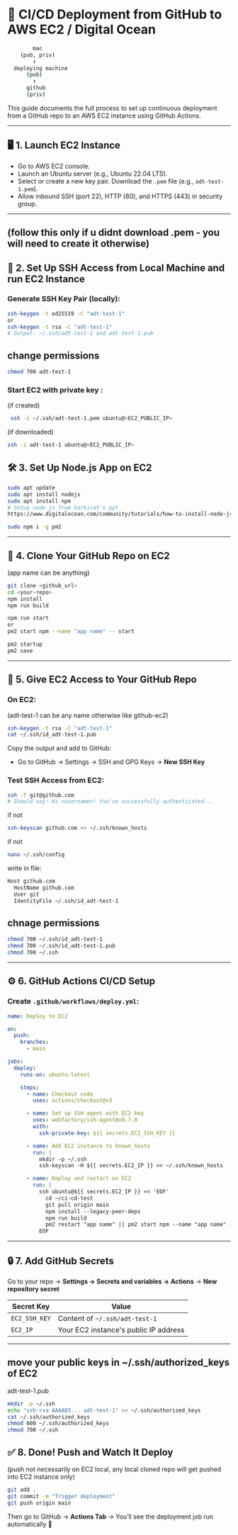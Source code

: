 # 🚀 CI/CD Deployment from GitHub to AWS EC2 / Digital Ocean

```bash
        mac
    (pub, priv)
        ⬇️
  deploying machine
      (pub)
        ⬆️
      github
      (priv)
```

This guide documents the full process to set up continuous deployment from a GitHub repo to an AWS EC2 instance using GitHub Actions.

---

## 🖥️ 1. Launch EC2 Instance

- Go to AWS EC2 console.
- Launch an Ubuntu server (e.g., Ubuntu 22.04 LTS).
- Select or create a new key pair. Download the `.pem` file (e.g., `adt-test-1.pem`).
- Allow inbound SSH (port 22), HTTP (80), and HTTPS (443) in security group.

---

## (follow this only if u didnt download .pem - you will need to create it otherwise)

## 🔐 2. Set Up SSH Access from Local Machine and run EC2 Instance

### Generate SSH Key Pair (locally):

```bash
ssh-keygen -t ed25519 -C "adt-test-1"
or
ssh-keygen -t rsa -C "adt-test-1"
# Output: ~/.ssh/adt-test-1 and adt-test-1.pub
```

## change permissions

```bash
chmod 700 adt-test-1
```

### Start EC2 with private key :

(if created)

```bash
 ssh -i ~/.ssh/adt-test-1.pem ubuntu@<EC2_PUBLIC_IP>
```

(if downloaded)

```bash
ssh -i adt-test-1 ubuntu@<EC2_PUBLIC_IP>
```

## 🛠️ 3. Set Up Node.js App on EC2

```bash
sudo apt update
sudo apt install nodejs
sudo apt install npm
# Setup node js from harkirat's ppt
https://www.digitalocean.com/community/tutorials/how-to-install-node-js-on-ubuntu-20-04

sudo npm i -g pm2
```

---

## 📁 4. Clone Your GitHub Repo on EC2

(app name can be anything)

```bash
git clone <github_url>
cd <your-repo>
npm install
npm run build

npm run start
or
pm2 start npm --name "app name" -- start

pm2 startup
pm2 save
```

---

## 🔐 5. Give EC2 Access to Your GitHub Repo

### On EC2:

(adt-test-1 can be any name otherwise like github-ec2)

```bash
ssh-keygen -t rsa -C "adt-test-1"
cat ~/.ssh/id_adt-test-1.pub
```

Copy the output and add to GitHub:

- Go to GitHub → Settings → SSH and GPG Keys → **New SSH Key**

### Test SSH Access from EC2:

```bash
ssh -T git@github.com
# Should say: Hi <username>! You've successfully authenticated...
```

if not

```bash
ssh-keyscan github.com >> ~/.ssh/known_hosts
```

if not

```bash
nano ~/.ssh/config
```

write in file:

```bash
Host github.com
  HostName github.com
  User git
  IdentityFile ~/.ssh/id_adt-test-1
```

## chnage permissions

```bash
chmod 700 ~/.ssh/id_adt-test-1
chmod 700 ~/.ssh/id_adt-test-1.pub
chmod 700 ~/.ssh
```

---

## ⚙️ 6. GitHub Actions CI/CD Setup

### Create `.github/workflows/deploy.yml`:

```yaml
name: Deploy to EC2

on:
  push:
    branches:
      - main

jobs:
  deploy:
    runs-on: ubuntu-latest

    steps:
      - name: Checkout code
        uses: actions/checkout@v3

      - name: Set up SSH agent with EC2 key
        uses: webfactory/ssh-agent@v0.7.0
        with:
          ssh-private-key: ${{ secrets.EC2_SSH_KEY }}

      - name: Add EC2 instance to known_hosts
        run: |
          mkdir -p ~/.ssh
          ssh-keyscan -H ${{ secrets.EC2_IP }} >> ~/.ssh/known_hosts

      - name: Deploy and restart on EC2
        run: |
          ssh ubuntu@${{ secrets.EC2_IP }} << 'EOF'
            cd ~/ci-cd-test
            git pull origin main
            npm install --legacy-peer-deps
            npm run build
            pm2 restart "app name" || pm2 start npm --name "app name" -- start
          EOF
```

---

## 🔒 7. Add GitHub Secrets

Go to your repo → **Settings → Secrets and variables → Actions** → **New repository secret**

| Secret Key    | Value                                 |
| ------------- | ------------------------------------- |
| `EC2_SSH_KEY` | Content of `~/.ssh/adt-test-1`        |
| `EC2_IP`      | Your EC2 instance's public IP address |

---

## move your public keys in ~/.ssh/authorized_keys of EC2

adt-test-1.pub

```bash
mkdir -p ~/.ssh
echo "ssh-rsa AAAAB3... adt-test-1" >> ~/.ssh/authorized_keys
cat ~/.ssh/authorized_keys
chmod 600 ~/.ssh/authorized_keys
chmod 700 ~/.ssh
```

## ✅ 8. Done! Push and Watch It Deploy

(push not necessarily on EC2 local, any local cloned repo will get pushed into EC2 instance only)

```bash
git add .
git commit -m "Trigger deployment"
git push origin main
```

Then go to GitHub → **Actions Tab** → You’ll see the deployment job run automatically 🚀
